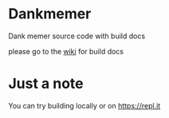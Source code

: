 # Dankmemer
 Dank memer source code with build docs

please go to the <a href="https://github.com/Sakurai07/Dankmemer/wiki">wiki</a> for build docs

# Just a note
You can try building locally or on https://repl.it
